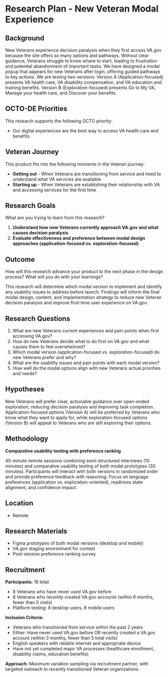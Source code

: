# Research Plan - New Veteran Modal Experience

## Background

New Veterans experience decision paralysis when they first access VA.gov because the site offers so many options and pathways. Without clear guidance, Veterans struggle to know where to start, leading to frustration and potential abandonment of important tasks. We have designed a modal popup that appears for new Veterans after login, offering guided pathways to key actions. We are testing two versions: Version A (Application-focused) presents VA health care, VA disability compensation, and VA education and training benefits. Version B (Exploration-focused) presents Go to My VA, Manage your health care, and Discover your benefits.

## OCTO-DE Priorities

This research supports the following OCTO priority:

- Our digital experiences are the best way to access VA health care and benefits

## Veteran Journey

This product fits into the following moments in the Veteran journey:

- **Getting out** - When Veterans are transitioning from service and need to understand what VA services are available
- **Starting up** - When Veterans are establishing their relationship with VA and accessing services for the first time

## Research Goals

What are you trying to learn from this research?

1. **Understand how new Veterans currently approach VA.gov and what causes decision paralysis**
2. **Evaluate effectiveness and preference between modal design approaches (application-focused vs. exploration-focused)**

## Outcome

How will this research advance your product to the next phase in the design process? What will you do with your learnings?

This research will determine which modal version to implement and identify any usability issues to address before launch. Findings will inform the final modal design, content, and implementation strategy to reduce new Veteran decision paralysis and improve first-time user experience on VA.gov.

## Research Questions

1. What are new Veterans current experiences and pain points when first accessing VA.gov?
2. How do new Veterans decide what to do first on VA.gov and what causes them to feel overwhelmed?
3. Which modal version (application-focused vs. exploration-focused) do new Veterans prefer and why?
4. What are the usability issues and pain points with each modal version?
5. How well do the modal options align with new Veterans actual priorities and needs?

## Hypotheses

New Veterans will prefer clear, actionable guidance over open-ended exploration, reducing decision paralysis and improving task completion. Application-focused options (Version A) will be preferred by Veterans who know what they want to apply for, while exploration-focused options (Version B) will appeal to Veterans who are still exploring their options. 

## Methodology

**Comparative usability testing with preference ranking**

45-minute remote sessions combining semi-structured interviews (10 minutes) and comparative usability testing of both modal prototypes (30 minutes). Participants will interact with both versions in randomized order and provide preference feedback with reasoning. Focus on language preferences (application vs. exploration-oriented), readiness state alignment, and confidence impact.

## Location

- Remote

## Research Materials

- Figma prototypes of both modal versions (desktop and mobile)
- VA.gov staging environment for context
- Post-session preference ranking survey

## Recruitment

**Participants:** 16 total

- 8 Veterans who have never used VA.gov before
- 8 Veterans who recently created VA.gov accounts (within 6 months, fewer than 5 visits)
- Platform testing: 8 desktop users, 8 mobile users

**Inclusion Criteria:**

- Veterans who transitioned from service within the past 2 years
- Either: Have never used VA.gov before OR recently created a VA.gov account (within 3 months, fewer than 5 total visits)
- English speakers with reliable internet and appropriate device
- Have not yet completed major VA processes (healthcare enrollment, disability claims, education benefits)

**Approach:** Maximum variation sampling via recruitment partner, with targeted outreach to recently transitioned Veteran organizations.

